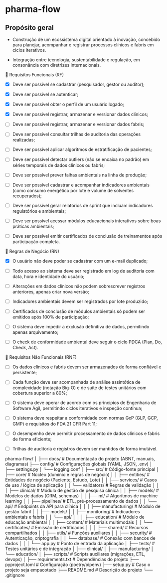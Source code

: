 # pharma-flow

## Propósito geral

- Construção de um ecossistema digital orientado à inovação, concebido para planejar, acompanhar e registrar processos clínicos e fabris em ciclos iterativos.

- Integração entre tecnologia, sustentabilidade e regulação, em consonância com diretrizes internacionais.

📌 Requisitos Funcionais (RF)

- [x] Deve ser possível se cadastrar (pesquisador, gestor ou auditor);

- [x] Deve ser possível se autenticar;

- [x] Deve ser possível obter o perfil de um usuário logado;

- [x] Deve ser possível registrar, armazenar e versionar dados clínicos;

- [ ] Deve ser possível registrar, armazenar e versionar dados fabris;

- [ ] Deve ser possível consultar trilhas de auditoria das operações realizadas;

- [ ] Deve ser possível aplicar algoritmos de estratificação de pacientes;

- [ ] Deve ser possível detectar outliers (não se encaixa no padrão) em séries temporais de dados clínicos ou fabris;

- [ ] Deve ser possível prever falhas ambientais na linha de produção;

- [ ] Deve ser possível cadastrar e acompanhar indicadores ambientais (como consumo energético por lote e volume de solventes recuperados);

- [ ] Deve ser possível gerar relatórios de sprint que incluam indicadores regulatórios e ambientais;

- [ ] Deve ser possível acessar módulos educacionais interativos sobre boas práticas ambientais;

- [ ] Deve ser possível emitir certificados de conclusão de treinamentos após participação completa.

📌 Regras de Negócio (RN)

- [x] O usuário não deve poder se cadastrar com um e-mail duplicado;

- [ ] Todo acesso ao sistema deve ser registrado em log de auditoria com data, hora e identidade do usuário;

- [ ] Alterações em dados clínicos não podem sobrescrever registros anteriores, apenas criar nova versão;

- [ ] Indicadores ambientais devem ser registrados por lote produzido;

- [ ] Certificados de conclusão de módulos ambientais só podem ser emitidos após 100% de participação;

- [ ] O sistema deve impedir a exclusão definitiva de dados, permitindo apenas arquivamento;

- [ ] O check de conformidade ambiental deve seguir o ciclo PDCA (Plan, Do, Check, Act).

📌 Requisitos Não Funcionais (RNF)

- [ ] Os dados clínicos e fabris devem ser armazenados de forma confiável e persistente;

- [ ] Cada função deve ser acompanhada de análise assintótica de complexidade (notação Big-O) e de suíte de testes unitários com cobertura superior a 80%;

- [ ] O sistema deve operar de acordo com os princípios de Engenharia de Software Ágil, permitindo ciclos iterativos e inspeção contínua;

- [ ] O sistema deve respeitar a conformidade com normas GxP (GLP, GCP, GMP) e requisitos do FDA 21 CFR Part 11;

- [ ] O desempenho deve permitir processamento de dados clínicos e fabris de forma eficiente;

- [ ] Trilhas de auditoria e registros devem ser mantidos de forma imutável.


pharma-flow/
│
├── docs/                     # Documentação do projeto (ABNT, manuais, diagramas)
├── config/                   # Configurações globais (YAML, JSON, .env)
│   ├── settings.py
│   └── logging.conf
│
├── src/                      # Código-fonte principal
│   ├── core/                 # Núcleo (domínio e regras de negócio)
│   │   ├── entities/         # Entidades de negócio (Paciente, Estudo, Lote)
│   │   ├── services/         # Casos de uso / lógica de aplicação
│   │   └── validators/       # Regras de validação
│   │
│   ├── clinical/             # Módulo de gestão de pesquisa clínica
│   │   ├── models/           # Modelos de dados (ORM, schemas)
│   │   ├── ml/               # Algoritmos de machine learning
│   │   ├── pipelines/        # ETL, pré-processamento de dados
│   │   └── api/              # Endpoints da API para clínica
│   │
│   ├── manufacturing/        # Módulo de gestão fabril
│   │   ├── models/
│   │   ├── monitoring/       # Indicadores ambientais e fabris
│   │   └── api/
│   │
│   ├── education/            # Módulo de educação ambiental
│   │   ├── content/          # Materiais multimodais
│   │   └── certificates/     # Emissão de certificados
│   │
│   ├── shared/               # Recursos compartilhados
│   │   ├── utils/            # Funções auxiliares
│   │   ├── security/         # Autenticação, criptografia
│   │   └── database/         # Conexão com bancos de dados
│   │
│   └── app.py                # Ponto de entrada da aplicação
│
├── tests/                    # Testes unitários e de integração
│   ├── clinical/
│   ├── manufacturing/
│   └── education/
│
├── scripts/                  # Scripts auxiliares (migrações, ETL, devops)
│
├── requirements.txt          # Dependências do projeto
├── pyproject.toml            # Configuração (poetry/pipenv)
├── setup.py                  # Caso o projeto seja empacotado
├── README.md                 # Descrição do projeto
└── .gitignore

